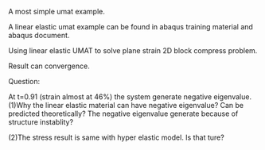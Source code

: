 A most simple umat example.

A linear elastic umat example can be found in abaqus training material and abaqus document.

Using linear elastic UMAT to solve plane strain 2D block compress problem.

Result can convergence.

Question:

At t=0.91 (strain almost at 46%) the system generate negative eigenvalue. 
(1)Why the linear elastic material can have negative eigenvalue? Can be predicted theoretically?
The negative eigenvalue generate because of structure instablity?

(2)The stress result is same with hyper elastic model. Is that ture?
